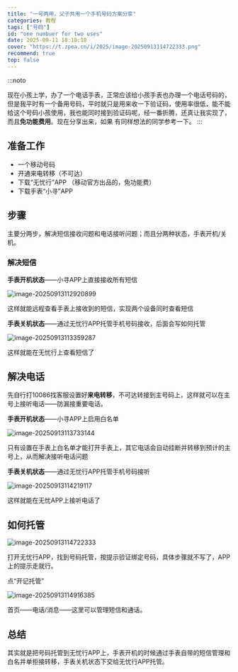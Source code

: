 ```yaml
---
title: "一号两用，父子共用一个手机号码方案分享"
categories: 教程
tags: ["号码"]
id: "one numbuer for two uses"
date: 2025-09-11 18:18:18
cover: "https://t.zpea.cn/i/2025/image-20250913114722333.png"
recommend: true
top: false
---
```


:::noto

现在小孩上学，办了一个电话手表，正常应该给小孩手表也办理一个电话号码的，但是我平时有一个备用号码，平时就只是用来收一下验证码，使用率很低，能不能给这个号码小孩使用，我也能同时接到验证码呢，经一番折腾，还真让我实现了，而且**免功能费用**。现在分享出来，如果 有同样想法的同学参考一下。
:::

## 准备工作

- 一个移动号码
- 开通来电转移（不可达）
- 下载“无忧行”APP （移动官方出品的，免功能费）
- 下载手表“小寻”APP

## 步骤

主要分两步，解决短信接收问题和电话接听问题；而且分两种状态，手表开机/关机。

### 解决短信

**手表开机状态**——小寻APP上直接接收所有短信

![image-20250913112920899](https://t.zpea.cn/i/2025/image-20250913112920899.png)

这样就能远程查看手表上接收到的短信，实现两个设备同时查看短信

**手表关机状态**——通过无忧行APP托管手机号码接收，后面会写如何托管

![image-20250913113359287](https://t.zpea.cn/i/2025/image-20250913113359287.png)

这样就能在无忧行上查看短信了

## 解决电话

先自行打10086找客服设置好**来电转移**，不可达转接到主号码上，这样就可以在主号上接听电话——防漏接重要电话。

**手表开机状态**——小寻APP上启用白名单

![image-20250913113733144](https://t.zpea.cn/i/2025/image-20250913113733144.png)

只有设置在手表上白名单才能打开手表上，其它电话会自动挂断并转移到预计的主号上，从而解决接听电话问题

**手表关机状态**——通过无忧行APP托管手机号码接听

![image-20250913114219117](https://t.zpea.cn/i/2025/image-20250913114219117.png)

这样就能在无忧APP上接听电话了

## 如何托管

![image-20250913114722333](https://t.zpea.cn/i/2025/image-20250913114722333.png)

打开无忧行APP，找到号码托管，按提示验证绑定号码，具体步骤就不写了，APP上的提示走就行。

点“开记托管”

![image-20250913114916385](https://t.zpea.cn/i/2025/image-20250913114916385.png)

首页——电话/消息——这里可以管理短信和通话。

## 总结

其实就是把号码托管到无忧行APP上，手表开机的时候通过手表自带的短信管理和白名并单拒接转移，手表关机状态下交给无忧行APP托管。